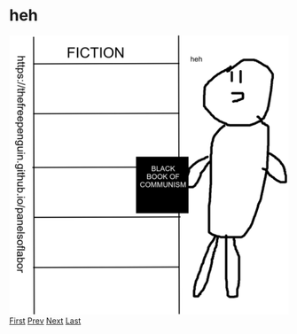 # heh
![Victims of Communism: Everyone who stubbed their toe in the USSR](images/3.png)
[First](1.md) [Prev](2.md) [Next](4.md) [Last](last.md)
